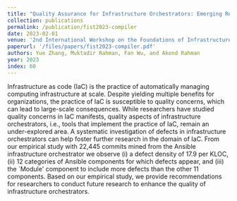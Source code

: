 ```yaml
---
title: "Quality Assurance for Infrastructure Orchestrators: Emerging Results from Ansible"
collection: publications
permalink: /publication/fist2023-compiler
date: 2023-02-01
venue: '2nd International Workshop on the Foundations of Infrastructure Specification and Testing, co-located with the 20th IEEE International Conference on Software Architecture (ICSA 2023)'
paperurl: '/files/papers/fist2023-compiler.pdf'
authors: Yue Zhang, Muktadir Rahman, Fan Wu, and Akond Rahman
year: 2023
index: 60
--- 
```

Infrastructure as code (IaC) is the practice of automatically managing computing infrastructure at scale. Despite yielding multiple benefits for organizations, the practice of IaC is susceptible to quality concerns, which can lead to large-scale consequences. While researchers have studied quality concerns in IaC manifests, quality aspects of infrastructure orchestrators, i.e., tools that implement the practice of IaC, remain an under-explored area. A systematic investigation of defects in infrastructure orchestrators can help foster further research in the domain of IaC. From our empirical study with 22,445 commits mined from the Ansible infrastructure orchestrator we observe (i) a defect density of 17.9 per KLOC, (ii) 12 categories of Ansible components for which defects appear, and (iii) the `Module' component to include more defects than the other 11 components. Based on our empirical study, we provide recommendations for researchers to conduct future research to enhance the quality of infrastructure orchestrators.     
